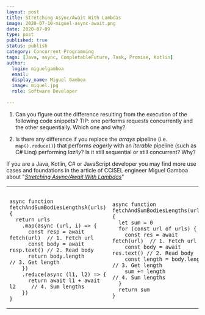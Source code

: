 ```yaml
---
layout: post
title: Stretching Async/Await With Lambdas
image: 2020-07-10-miguel-async-await.png
date: 2020-07-09
type: post
published: true
status: publish
category: Concurrent Programming
tags: [Java, async, CompletableFuture, Task, Promise, Kotlin]
author:
  login: miguelgamboa
  email: 
  display_name: Miguel Gamboa
  image: miguel.jpg
  role: Software Developer
  
---
```


1. Can you figure out the difference resulting from the execution of the
   following code snippets? TIP: one performs requests concurrently and the
   other sequentially. Which one and why?

2. Is there any difference if you replace the _arrays_ pipeline (i.e.
   `map().reduce()`) that performs _eagerly_ with an _iterable_ pipeline (such as
   C# Linq) performing _lazily_? Is it still sequential or still concurrent? Why?

If you are a Java, Kotlin, C# or JavaScript developer you may find more use
cases and foundations in the article of CCISEL engineer Miguel Gamboa about
"[_Stretching Async/Await With Lambdas_](https://dzone.com/articles/lambdas-in-concurrency-with-non-blocking-io)"

<table>
<tr>
<td>

<pre><code class="language-javascript">
async function fetchAndSumBodiesLengthsλ(urls) {
  return urls
    .map(async (url, i) => {
      const resp = await fetch(url)  // 1. Fetch url
      const body = await resp.text() // 2. Read body
      return body.length             // 3. Get length
    })
    .reduce(async (l1, l2) => {
      return await l1 + await l2     // 4. Sum lengths
    })
}
</code></pre>

</td>
<td>

<pre><code class="language-javascript">
async function fetchAndSumBodiesLengths(urls) {
  let sum = 0
  for (const url of urls) {
    const res = await fetch(url)  // 1. Fetch url
    const body = await res.text() // 2. Read body
    const length = body.length    // 3. Get length
    sum += length                 // 4. Sum lengths
  }
  return sum
}
</code></pre>

</td>
</tr>
</table>